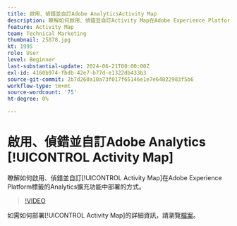```yaml
---
title: 啟用、偵錯並自訂Adobe AnalyticsActivity Map
description: 瞭解如何啟用、偵錯並自訂Activity Map在Adobe Experience Platform標籤的Analytics擴充功能中部署的方式。
feature: Activity Map
team: Technical Marketing
thumbnail: 25878.jpg
kt: 1995
role: User
level: Beginner
last-substantial-update: 2024-06-21T00:00:00Z
exl-id: 4160b974-fbdb-42e7-b77d-e1322db433b3
source-git-commit: 2b7d260a10a73f017f65146e1e7e64822983f5b6
workflow-type: tm+mt
source-wordcount: '75'
ht-degree: 0%

---
```


# 啟用、偵錯並自訂Adobe Analytics [!UICONTROL Activity Map]

瞭解如何啟用、偵錯並自訂[!UICONTROL Activity Map]在Adobe Experience Platform標籤的Analytics擴充功能中部署的方式。

>[!VIDEO](https://video.tv.adobe.com/v/25878?quality=12&learn=on)

如需如何部署[!UICONTROL Activity Map]的詳細資訊，請瀏覽[檔案](https://experienceleague.adobe.com/en/docs/analytics/analyze/activity-map/getting-started/activitymap-enable)。
